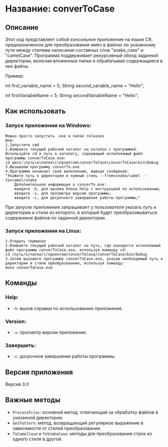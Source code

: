 # Название: converToCase

## Описание

Этот код представляет собой консольное приложение на языке C#, предназначенное для преобразования имён в файлах по указанному пути между стилями написания составных слов "snake_case" и "camelCase". Программа поддерживает рекурсивный обход заданной директории, включая вложенные папки и обрабатывае содержащиеся в них файлы.

Пример:
<!-- snake_case -->
int first_variable_name = 5;
String second_variable_name = "Hello";

<!-- camelCase -->
int firstVariableName = 5;
String secondVariableName = "Hello";


## Как использовать

### Запуск приложения на Windows:

    Можно просто запустить .exe в папке releases
    Или:
    1.Запустите cmd
    2.Измените текущий рабочий каталог на каталок с программой. Используйте cd и путь к каталогу, содержащий исполняемый файл программы converToCase.exe:
    cd диск:\путь\к\папке\с\проектом\converToCase\converToCase\bin\Debug
    3.Вызываем программу converTo.exe
    4.Программа начинает своё выполнение, выведя сообщение:
    "Укажите путь к директории и нужный стиль --from=snake/camel --to=camel/snake
        Дополнительная информация о converTo.exe:
        введите -h, для вызова блока help с инструкцией по использованию;
        введите -v, для просмотра версии программы;
        введите -c, для досрочного завершения работы программы;"

При запуске приложение запрашивает у пользователя указать путь к директории и стили из которого, в который будет преобразовываться содержимое файлов по заданной директории. 

### Запуск приложения на Linux:
    1.Открыть терминал
    2.Измените текущий рабочий каталог на путь, где находится исполняемый файл программы converToCase.exe, используя команду cd:
    cd /путь/к/папке/с/проектом/converToCase/converToCase/bin/Debug
    3.Затем вызовите программу converToCase.exe, указав необходимый путь к директории и стили преобразования, используя команду:
    mono converToCase.exe

## Команды

### Help:
- `-h`: вызов справки по использованию приложения.
### Version:
- `-v`: просмотр версии приложения.
### Завершить:
- `-с`: досрочное завершение работы программы.

## Версия приложения

Версия 3.0

## Важные методы

- `ProcessFiles`: основной метод, отвечающий за обработку файлов в указанной директории.
- `GetPattern`: метод, возвращающий регулярное выражение в зависимости от стилей преобразования.
- `ToCamelCase` и `ToSnakeCase`: методы для преобразования строк из одного стиля в другой.
